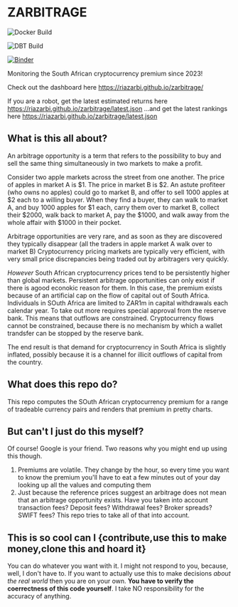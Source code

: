 # ZARBITRAGE

![Docker Build](https://github.com/riazarbi/zarbitrage/actions/workflows/build.yaml/badge.svg)

![DBT Build](https://github.com/riazarbi/zarbitrage/actions/workflows/run.yaml/badge.svg)

[![Binder](https://mybinder.org/badge_logo.svg)](https://mybinder.org/v2/gh/riazarbi/zarbitrage/4341f5a8ec6b01d5952dca79d0a3cc96388c3de1)

Monitoring the South African cryptocurrency premium since 2023!

Check out the dashboard here https://riazarbi.github.io/zarbitrage/  

If you are a robot, get the latest estimated returns here https://riazarbi.github.io/zarbitrage/latest.json  ...and get the latest rankings here https://riazarbi.github.io/zarbitrage/latest.json


## What is this all about?

An arbitrage opportunity is a term that refers to the possibility to buy and sell the same thing simultaneously in two markets to make a profit. 

Consider two apple markets across the street from one another. The price of apples in market A is $1. The price in market B is $2. An astute profiteer (who owns no apples) could go to market B, and offer to sell 1000 apples at $2 each to a willing buyer. When they find a buyer, they can walk to market A, and buy 1000 apples for $1 each, carry them over to market B, collect their $2000, walk back to market A, pay the $1000, and walk away from the whole affair with $1000 in their pocket.

Arbitrage opportunities are very rare, and as soon as they are discovered they typically disappear (all the traders in apple market A walk over to market B) Cryptocurrency pricing markets are typically very efficient, with very small price discrepancies being traded out by arbitragers very quickly. 

_However_ South African cryptocurrency prices tend to be persistently higher than global markets. Persistent arbitrage opportunities can only exist if there is agood econokic reason for them. In this case, the premium exists because of an artificial cap on the flow of capital out of South Africa. Individuals in SOuth Africa are limited to ZAR1m in capital withdrawals each calendar year. To take out more requires special approval from the reserve bank. This means that outflows are constrained. Cryptocurrency flows cannot be constrained, because there is no mechanism by which a wallet trandsfer can be stopped by the reserve bank. 

The end result is that demand for cryptocurrency in South Africa is slightly inflated, possibly because it is a channel for illicit outflows of capital from the country. 

## What does this repo do?

This repo computes the SOuth African cryptocurrency premium for a range of tradeable currency pairs and renders that premium in pretty charts.

## But can't I just do this myself?

Of course! Google is your friend. Two reasons why you might end up using this though.

1. Premiums are volatile. They change by the hour, so every time you want to know the premium you'll have to eat a few minutes out of your day looking up all the values and computing them 
2. Just because the reference prices suggest an arbitrage does not mean that an arbitrage opportunity exists. Have you taken into account transaction fees? Deposit fees? Withdrawal fees? Broker spreads? SWIFT fees? This repo tries to take all of that into account. 

## This is so cool can I {contribute,use this to make money,clone this and hoard it}

You can do whatever you want with it. I might not respond to you, because, well, I don't have to. If you want to actually use this to make decisions _about the real world_ then you are on your own. **You have to verify the coerrectness of this code yourself**. I take NO responsibility for the accuracy of anything.
